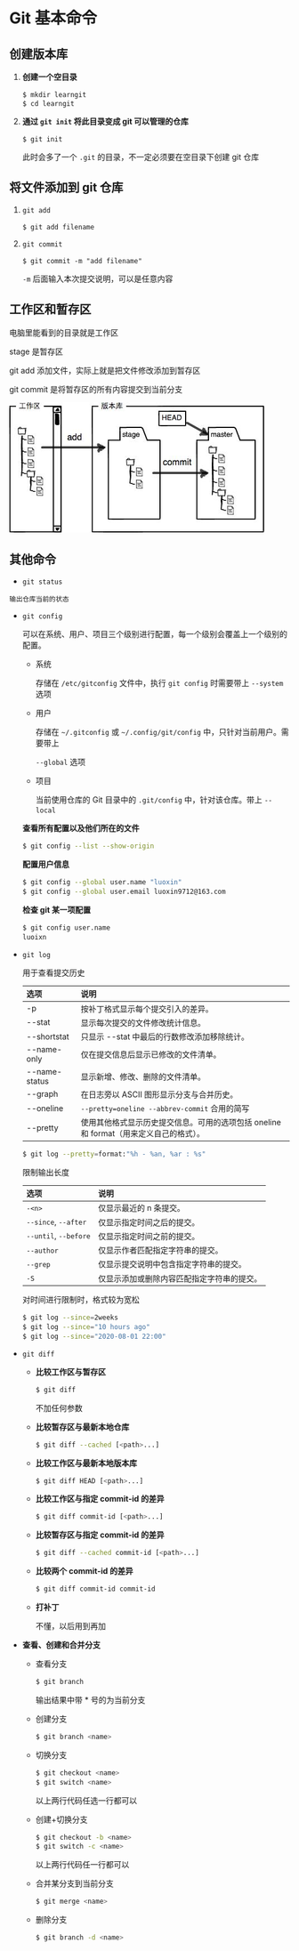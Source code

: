 # Git 基本命令

## 创建版本库

1.  **创建一个空目录**

    ```shell
    $ mkdir learngit
    $ cd learngit
    ```

2.  **通过 `git init` 将此目录变成 git 可以管理的仓库**

    ```shell
    $ git init
    ```

    此时会多了一个 `.git` 的目录，不一定必须要在空目录下创建 git 仓库



## 将文件添加到 git 仓库

1.  `git add`

    ```shell
    $ git add filename
    ```

2.  `git commit`

    ```shell
    $ git commit -m "add filename"
    ```

    `-m` 后面输入本次提交说明，可以是任意内容



## 工作区和暂存区

电脑里能看到的目录就是工作区

stage 是暂存区

git add 添加文件，实际上就是把文件修改添加到暂存区

git commit 是将暂存区的所有内容提交到当前分支

![](./工作区暂存区.jpeg)

## 其他命令

-    `git status`

    输出仓库当前的状态

-   `git config`

    可以在系统、用户、项目三个级别进行配置，每一个级别会覆盖上一个级别的配置。

    -   系统

        存储在 `/etc/gitconfig` 文件中，执行 `git config` 时需要带上 `--system` 选项

    -   用户

        存储在 `~/.gitconfig` 或 `~/.config/git/config` 中，只针对当前用户。需要带上

         `--global` 选项

    -   项目

        当前使用仓库的 Git 目录中的 `.git/config` 中，针对该仓库。带上 `--local`

    **查看所有配置以及他们所在的文件**

    ```bash
    $ git config --list --show-origin
    ```

    **配置用户信息**

    ```bash
    $ git config --global user.name "luoxin"
    $ git config --global user.email luoxin9712@163.com
    ```

    **检查 git 某一项配置**

    ```bash
    $ git config user.name
    luoixn
    ```

-   `git log`

    用于查看提交历史

    | 选项          | 说明                                                         |
    | ------------- | ------------------------------------------------------------ |
    | -p            | 按补丁格式显示每个提交引入的差异。                           |
    | --stat        | 显示每次提交的文件修改统计信息。                             |
    | --shortstat   | 只显示 --stat 中最后的行数修改添加移除统计。                 |
    | --name-only   | 仅在提交信息后显示已修改的文件清单。                         |
    | --name-status | 显示新增、修改、删除的文件清单。                             |
    | --graph       | 在日志旁以 ASCII 图形显示分支与合并历史。                    |
    | --oneline     | `--pretty=oneline --abbrev-commit` 合用的简写                |
    | --pretty      | 使用其他格式显示历史提交信息。可用的选项包括 oneline和 format（用来定义自己的格式）。 |

    ```bash
    $ git log --pretty=format:"%h - %an, %ar : %s"
    ```

    

    限制输出长度

    | 选项                  | 说明                                       |
    | --------------------- | ------------------------------------------ |
    | `-<n>`                | 仅显示最近的 n 条提交。                    |
    | `--since`, `--after`  | 仅显示指定时间之后的提交。                 |
    | `--until`, `--before` | 仅显示指定时间之前的提交。                 |
    | `--author`            | 仅显示作者匹配指定字符串的提交。           |
    | `--grep`              | 仅显示提交说明中包含指定字符串的提交。     |
    | `-S`                  | 仅显示添加或删除内容匹配指定字符串的提交。 |

    对时间进行限制时，格式较为宽松

    ```bash
    $ git log --since=2weeks
    $ git log --since="10 hours ago"
    $ git log --since="2020-08-01 22:00"
    ```

-   `git diff`

    -   **比较工作区与暂存区**

        ```bash
        $ git diff
        ```

        不加任何参数
        
    -   **比较暂存区与最新本地仓库**
    
        ```bash
        $ git diff --cached [<path>...]
        ```
    
    -   **比较工作区与最新本地版本库**
    
        ```bash
        $ git diff HEAD [<path>...]
        ```
    
    -   **比较工作区与指定 commit-id 的差异**
    
        ```bash
        $ git diff commit-id [<path>...]
        ```
    
    -   **比较暂存区与指定 commit-id 的差异**
    
        ```bash
        $ git diff --cached commit-id [<path>...]
        ```
    
    -   **比较两个 commit-id  的差异**
    
        ```bash
        $ git diff commit-id commit-id
        ```
    
    -   **打补丁**
    
        不懂，以后用到再加

-   **查看、创建和合并分支**

    -   查看分支

        ```bash
        $ git branch
        ```

        输出结果中带 * 号的为当前分支

    -   创建分支

        ```bash
        $ git branch <name>
        ```

    -   切换分支

        ```bash
        $ git checkout <name> 
        $ git switch <name>
        ```

        以上两行代码任选一行都可以

    -   创建+切换分支

        ```bash
        $ git checkout -b <name>
        $ git switch -c <name>
        ```

        以上两行代码任一行都可以

    -   合并某分支到当前分支

        ```bash
        $ git merge <name>
        ```

    -   删除分支

        ```bash
        $ git branch -d <name>
        ```
        
